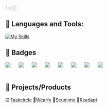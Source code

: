 
<a href='https://www.linkedin.com/in/caiotheodoro1/' target="_blank"><img align='left' alt="linkedin" src="https://raw.githubusercontent.com/caiotheodoro/caiotheodoro/refs/heads/main/assets/linkedin.svg" height='18px'/></a>
<a href='https://www.caiotheodoro.dev' target="_blank"><img align='left' alt="website" src="https://raw.githubusercontent.com/caiotheodoro/caiotheodoro/refs/heads/main/assets/globe.svg" height='18px'/></a>
<br>
## 🔨 Languages and Tools:
[![My Skills](https://skillicons.dev/icons?i=aws,postgres,react,next,typescript,javascript,python,nodejs,docker,tensorflow,firebase,c,redis,git,dynamodb,apollo,bash,css,html,electron,flask,graphql,jest,vitest,kafka,mysql,fastapi,opencv,prisma,rabbitmq,redux,terraform,workers&perline=11)](https://skillicons.dev)
<br>
## 📃 Badges
<div style="display: flex; gap: 25px; flex-wrap: wrap;">
  <a href="https://www.credly.com/badges/dfb80bc9-7630-436a-8513-7e71720bb3bc" target="_blank"><img src="https://images.credly.com/size/100x100/images/d41de2b7-cbc2-47ec-bcf1-ebecbe83872f/GCC_badge_DA_1000x1000.png" /></a>
  <a href="https://www.credly.com/badges/90b08c08-aea7-4d8a-9585-5d2d3a212812" target="_blank"><img src="https://images.credly.com/size/100x100/images/c76856a4-adff-4c84-a951-9574b39e7bea/image.png" /></a>
  <a href="https://www.credly.com/badges/201790b1-a774-483b-8147-14553a17da23" target="_blank"><img src="https://images.credly.com/size/100x100/images/a856d3ba-1aa7-4e93-8c15-8d65cec6368d/image.png" /></a>
  <a href="https://www.coursera.org/account/accomplishments/professional-cert/R9VWV28S6RHK" target="_blank"><img src="https://images.credly.com/size/100x100/images/5aa05f53-1a60-4913-bf7e-e356f34bdb7e/image.png" /></a>
  <a href="https://www.coursera.org/account/accomplishments/professional-cert/7YW27R22BX2M" target="_blank"><img src="https://images.credly.com/size/100x100/images/0e284c3f-5164-4b21-8660-0d84737941bc/image.png" /></a>
  <a href="https://www.coursera.org/account/accomplishments/verify/KMKFS6VQVVTH" target="_blank"><img src="https://images.credly.com/size/100x100/images/7fd7ae4b-b038-4616-93cc-ca8dfebbf14d/image.png" /></a>
  <a href="https://www.coursera.org/account/accomplishments/professional-cert/N17JR7HP2Y97" target="_blank"><img src="https://images.credly.com/size/100x100/images/d9fe3b97-3f2f-4b1d-a295-16c92ae855bc/image.png" /></a>
  <a href="https://www.coursera.org/account/accomplishments/professional-cert/R9VWV28S6RHK" target="_blank"><img src="https://images.credly.com/size/100x100/images/d4f5ad79-2eea-4c8b-802d-efc2b6504879/image.png" /></a>
</div>

<br>

## 🌟 Projects/Products

☑️ [Taskcircle](https://taskcircle.vercel.app)
👕[Wearfy](https://Wearfy.online)
🎁[Seumimo](https://seumimo.com)
📘[Readapt](https://readapt.vercel.app)
